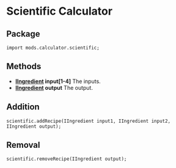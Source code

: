 # Scientific Calculator

## Package
```zenscript
import mods.calculator.scientific;
```

## Methods

- **[IIngredient](/Vanilla/Variable_Types/IIngredient/) input[1-4]** The inputs.
- **[IIngredient](/Vanilla/Variable_Types/IIngredient/) output** The output.

## Addition
```zenscript
scientific.addRecipe(IIngredient input1, IIngredient input2, IIngredient output);
```

## Removal
```zenscript
scientific.removeRecipe(IIngredient output);
```